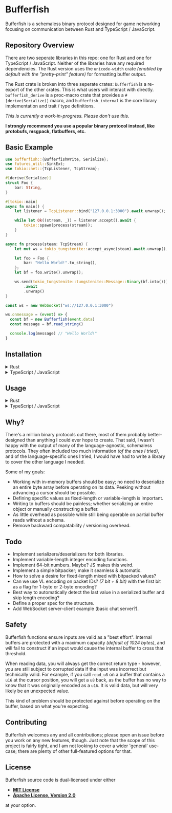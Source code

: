 # Bufferfish

Bufferfish is a schemaless binary protocol designed for game networking focusing
on communication between Rust and TypeScript / JavaScript.

## Repository Overview

There are two seperate libraries in this repo: one for Rust and one for
TypeScript / JavaScript. Neither of the libraries have any required
dependencies. The Rust version uses the `unicode-width` crate _(enabled by
default with the "pretty-print" feature)_ for formatting buffer output.

The Rust crate is broken into three seperate crates: `bufferfish` is a re-export
of the other crates. This is what users will interact with directly.
`bufferfish_derive` is a proc-macro crate that provides a `#[derive(Serialize)]`
macro, and `bufferfish_internal` is the core library implementation and trait /
type definitions.

_This is currently a work-in-progress. Please don't use this._

**I strongly recommend you use a popular binary protocol instead, like
protobufs, msgpack, flatbuffers, etc.**

## Basic Example
```rust
use bufferfish::{BufferfishWrite, Serialize};
use futures_util::SinkExt;
use tokio::net::{TcpListener, TcpStream};

#[derive(Serialize)]
struct Foo {
    bar: String,
}

#[tokio::main]
async fn main() {
    let listener = TcpListener::bind("127.0.0.1:3000").await.unwrap();

    while let Ok((stream, _)) = listener.accept().await {
        tokio::spawn(process(stream));
    }
}

async fn process(steam: TcpStream) {
    let mut ws = tokio_tungstenite::accept_async(steam).await.unwrap();

    let foo = Foo {
        bar: "Hello World!".to_string(),
    };
    let bf = foo.write().unwrap();

    ws.send(tokio_tungstenite::tungstenite::Message::Binary(bf.into()))
        .await
        .unwrap()
}
```

```js
const ws = new WebSocket("ws://127.0.0.1:3000")

ws.onmessage = (event) => {
  const bf = new Bufferfish(event.data)
  const message = bf.read_string()

  console.log(message) // "Hello World!"
}
```

## Installation

<!-- markdownlint-disable -->

<details>
<summary>Rust</summary>

    cargo add bufferfish --git https://github.com/robertwayne/bufferfish

### Feature Flags

<!-- markdownlint-disable -->
| Flag           | Default  | Description                                   | Dependencies    |
|----------------|----------|-----------------------------------------------|-----------------|
| `pretty-print` | Disabled | Enables pretty-printing for the Display impl. | `unicode-width` |
| `derive`       | Disabled | Enables the `#derive(Serialize)` macro.`       | `bufferfish_derive` |
<!-- markdownlint-enable -->

</details>

<details>
  <summary>TypeScript / JavaScript</summary>

Node doesn't support pointing to sub-directories in git repositories, so the
simplest way to use Bufferfish would be to clone the repository and run `pnpm
link <path>`. You should end up with something like this in your `package.json`:
`"bufferfish": "link:../bufferfish/bufferfish-ts"` - based on wherever your
cloned repo is located.

</details>

## Usage

<details>
<summary>Rust</summary>

### Manually Writing a Bufferfish

```rust
// src/main.rs
use bufferfish::Bufferfish;

fn main() -> Result<(), Box<dyn std::error::Error>> {
    // Manually writing to a Bufferfish 
    let mut bf = Bufferfish::new();
    bf.write_string("Hello, world!")?;
    println!("{}", bf);

    let s = bf.read_string()?;
    println!("{}", s);

    Ok(())
}
```

### Deriving `Serialize`

```rust
// src/main.rs
use bufferfish::Bufferfish;

fn main() -> Result<(), Box<dyn std::error::Error>> {
    #[derive(Serialize)]
    struct Foo {
        bar: u8,
    }

    let foo = Foo { bar: 42 };
    let bf: Bufferfish = foo.write()?;

    println!("{}", bf);

    Ok(())
}
```

Output:

     Byte:  0  13  72  101  108  108  111  44  32  119  111  114  108  100  33
    Index:  0   1   2    3    4    5    6   7   8    9   10   11   12   13  14

    Hello, world!

</details>

<details>
  <summary>TypeScript / JavaScript</summary>

  ```ts
  import { Bufferfish } from "bufferfish"

  const bf = new Bufferfish()
  bf.writeUint16(65535)
  console.table(bf.view())

  const n = bf.readUint16()
  console.log(n)
  ```

  Output:

    ┌─────────┬────────┐
    │ (index) │ Values │
    ├─────────┼────────┤
    │    0    │  255   │
    └─────────┴────────┘

    65535

</details>

<!-- markdownlint-enable -->

## Why?

There's a million binary protocols out there, most of them probably
better-designed than anything I could ever hope to create. That said, I wasn't
happy with the output of many of the language-agnostic, schemaless protocols.
They often included too much information _(of the ones I tried)_, and of the
language-specific ones I tried, I would have had to write a library to cover the
other language I needed.

Some of my goals:

- Working with in-memory buffers should be easy; no need to deserialize an
  entire byte array before operating on its data. Peeking without advancing a
  cursor should be possible.
- Defining specific values as fixed-length or variable-length is important.
- Writing to buffers should be painless; whether serializing an entire object or
  manually constructing a buffer.
- As little overhead as possible while still being operable on partial buffer
  reads without a schema.
- Remove backward compatability / versioning overhead.

## Todo

- Implement serializers/deserializers for both libraries.
- Implement variable-length integer encoding functions.
- Implement 64-bit numbers. Maybe? JS makes this weird.
- Implement a simple bitpacker; make it seamless & automatic.
- How to solve a desire for fixed-length mixed with bitpacked values?
- Can we use VL encoding on packet IDs? _(7 bit + 8 bit)_ with the first bit as
  a flag for 1-byte or 2-byte encoding?
- Best way to automatically detect the last value in a serialized buffer and
  skip length encoding?
- Define a proper spec for the structure.
- Add WebSocket server-client example (basic chat server?).

## Safety

Bufferfish functions ensure inputs are valid as a "best effort". Internal
buffers are protected with a maximum capacity _(default of 1024 bytes)_, and
will fail to construct if an input would cause the internal buffer to cross that
threshold.

When reading data, you will always get the correct return type - however, you
are still subject to corrupted data if the input was incorrect but technically
valid. For example, if you call `read_u8` on a buffer that contains a `u16` at
the cursor position, you will get a `u8` back, as the buffer has no way to know
that it was originally encoded as a `u16`. It is valid data, but will very
likely be an unexpected value.

This kind of problem should be protected against before operating on the buffer,
based on what you're expecting.

## Contributing

Bufferfish welcomes any and all contributions; please open an issue before you
work on any new features, though. Just note that the scope of this project is
fairly tight, and I am not looking to cover a wider 'general' use-case; there
are plenty of other full-featured options for that.

## License

Bufferfish source code is dual-licensed under either

- **[MIT License](/LICENSE-MIT)**
- **[Apache License, Version 2.0](/LICENSE-APACHE)**

at your option.
